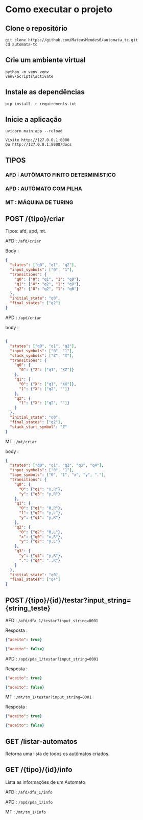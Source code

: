 
# Como executar o projeto

## Clone o repositório

```
git clone https://github.com/MateusMendes0/automata_tc.git
cd automata-tc
```

## Crie um ambiente virtual

```
python -m venv venv
venv\Scripts\activate
```

## Instale as dependências

```
pip install -r requirements.txt
```

## Inicie a aplicação

```
uvicorn main:app --reload

Visite http://127.0.0.1:8000
Ou http://127.0.0.1:8000/docs
```
## TIPOS

### AFD : AUTÔMATO FINITO DETERMINÍSTICO

### APD : AUTÔMATO COM PILHA

### MT : MÁQUINA DE TURING

## POST /{tipo}/criar

Tipos: afd, apd, mt.

AFD : `/afd/criar`

Body :

```json
{
  "states": ["q0", "q1", "q2"],
  "input_symbols": ["0", "1"],
  "transitions": {
    "q0": {"0": "q1", "1": "q0"},
    "q1": {"0": "q2", "1": "q0"},
    "q2": {"0": "q2", "1": "q0"}
  },
  "initial_state": "q0",
  "final_states": ["q2"]
}

```

APD : `/apd/criar`

body :

```json

{
  "states": ["q0", "q1", "q2"],
  "input_symbols": ["0", "1"],
  "stack_symbols": ["Z", "X"],
  "transitions": {
    "q0": {
      "0": {"Z": ["q1", "XZ"]}
    },
    "q1": {
      "0": {"X": ["q1", "XX"]},
      "1": {"X": ["q2", ""]}
    },
    "q2": {
      "1": {"X": ["q2", ""]}
    }
  },
  "initial_state": "q0",
  "final_states": ["q2"],
  "stack_start_symbol": "Z"
}

```



MT : `/mt/criar`

body :

```json
{
  "states": ["q0", "q1", "q2", "q3", "q4"],
  "input_symbols": ["0", "1"],
  "tape_symbols": ["0", "1", "x", "y", "."],
  "transitions": {
    "q0": {
      "0": {"q1": "x,R"},
      "y": {"q3": "y,R"}
    },
    "q1": {
      "0": {"q1": "0,R"},
      "1": {"q2": "y,L"},
      "y": {"q1": "y,R"}
    },
    "q2": {
      "0": {"q2": "0,L"},
      "x": {"q0": "x,R"},
      "y": {"q2": "y,L"}
    },
    "q3": {
      "y": {"q3": "y,R"},
      ".": {"q4": ".,R"}
    }
  },
  "initial_state": "q0",
  "final_states": ["q4"]
}


```


## POST /{tipo}/{id}/testar?input_string={string_teste}


AFD : `/afd/dfa_1/testar?input_string=0001`

Resposta : 

```json
{"aceito": true}
```

```json
{"aceito": false}
```

APD : `/apd/pda_1/testar?input_string=0001`

Resposta : 

```json
{"aceito": true}
```

```json
{"aceito": false}
```

MT : `/mt/tm_1/testar?input_string=0001`

Resposta : 

```json
{"aceito": true}
```

```json
{"aceito": false}
```


## GET /listar-automatos

Retorna uma lista de todos os autômatos criados.


## GET /{tipo}/{id}/info
Lista as informações de um Automato

AFD : `/afd/dfa_1/info`

APD : `/apd/pda_1/info`

MT : `/mt/tm_1/info`












